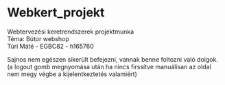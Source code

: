 # Webkert_projekt
Webtervezési keretrendszerek projektmunka  
Téma: Bútor webshop  
Túri Máté - EGBC82 - h165760

Sajnos nem egészen sikerült befejezni, vannak benne foltozni való dolgok.
(a logout gomb megnyomása után ha nincs firssítve manuálisan az oldal nem megy végbe a kijelentkeztetés valamiért)
